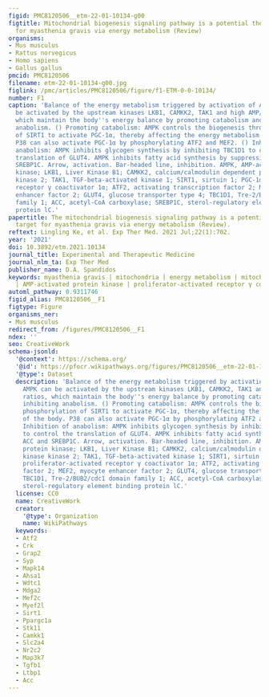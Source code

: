 ```yaml
---
figid: PMC8120506__etm-22-01-10134-g00
figtitle: Mitochondrial biogenesis signaling pathway is a potential therapeutic target
  for myasthenia gravis via energy metabolism (Review)
organisms:
- Mus musculus
- Rattus norvegicus
- Homo sapiens
- Gallus gallus
pmcid: PMC8120506
filename: etm-22-01-10134-g00.jpg
figlink: /pmc/articles/PMC8120506/figure/f1-ETM-0-0-10134/
number: F1
caption: 'Balance of the energy metabolism triggered by activation of AMPK. AMPK can
  be activated by the upstream kinases LKB1, CAMKK2, TAK1 and high AMP/ADP:ATP ratios,
  which maintain the body''s energy balance by promoting catabolism and inhibiting
  anabolism. () Promoting catabolism: AMPK controls the biogenesis through phosphorylation
  of SIRT1 to activate PGC-1α, thereby affecting the energy metabolism of the body.
  P38 can also activate PGC-1α by phosphorylating ATF2 and MEF2. () Inhibition of
  anabolism: AMPK inhibits glycogen synthesis by inhibiting TBC1D1 to control the
  translation of GLUT4. AMPK inhibits fatty acid synthesis by suppressing ACC and
  SREBP1C. Arrow, activation. Bar-headed line, inhibition. AMPK, AMP-activated protein
  kinase; LKB1, Liver Kinase B1; CAMKK2, calcium/calmodulin dependent protein kinase
  kinase 2; TAK1, TGF-beta-activated kinase 1; SIRT1, sirtuin 1; PGC-1α, proliferator-activated
  receptor γ coactivator 1α; ATF2, activating transcription factor 2; MEF2, myocyte
  enhancer factor 2; GLUT4, glucose transporter type 4; TBC1D1, Tre-2/BUB2/cdc1 domain
  family 1; ACC, acetyl-CoA carboxylase; SREBP1C, sterol-regulatory element binding
  protein lC.'
papertitle: The mitochondrial biogenesis signaling pathway is a potential therapeutic
  target for myasthenia gravis via energy metabolism (Review).
reftext: Lingling Ke, et al. Exp Ther Med. 2021 Jul;22(1):702.
year: '2021'
doi: 10.3892/etm.2021.10134
journal_title: Experimental and Therapeutic Medicine
journal_nlm_ta: Exp Ther Med
publisher_name: D.A. Spandidos
keywords: myasthenia gravis | mitochondria | energy metabolism | mitochondrial biogenesis
  | AMP-activated protein kinase | proliferator-activated receptor γ coactivator 1α
automl_pathway: 0.9311746
figid_alias: PMC8120506__F1
figtype: Figure
organisms_ner:
- Mus musculus
redirect_from: /figures/PMC8120506__F1
ndex: ''
seo: CreativeWork
schema-jsonld:
  '@context': https://schema.org/
  '@id': https://pfocr.wikipathways.org/figures/PMC8120506__etm-22-01-10134-g00.html
  '@type': Dataset
  description: 'Balance of the energy metabolism triggered by activation of AMPK.
    AMPK can be activated by the upstream kinases LKB1, CAMKK2, TAK1 and high AMP/ADP:ATP
    ratios, which maintain the body''s energy balance by promoting catabolism and
    inhibiting anabolism. () Promoting catabolism: AMPK controls the biogenesis through
    phosphorylation of SIRT1 to activate PGC-1α, thereby affecting the energy metabolism
    of the body. P38 can also activate PGC-1α by phosphorylating ATF2 and MEF2. ()
    Inhibition of anabolism: AMPK inhibits glycogen synthesis by inhibiting TBC1D1
    to control the translation of GLUT4. AMPK inhibits fatty acid synthesis by suppressing
    ACC and SREBP1C. Arrow, activation. Bar-headed line, inhibition. AMPK, AMP-activated
    protein kinase; LKB1, Liver Kinase B1; CAMKK2, calcium/calmodulin dependent protein
    kinase kinase 2; TAK1, TGF-beta-activated kinase 1; SIRT1, sirtuin 1; PGC-1α,
    proliferator-activated receptor γ coactivator 1α; ATF2, activating transcription
    factor 2; MEF2, myocyte enhancer factor 2; GLUT4, glucose transporter type 4;
    TBC1D1, Tre-2/BUB2/cdc1 domain family 1; ACC, acetyl-CoA carboxylase; SREBP1C,
    sterol-regulatory element binding protein lC.'
  license: CC0
  name: CreativeWork
  creator:
    '@type': Organization
    name: WikiPathways
  keywords:
  - Atf2
  - Crk
  - Grap2
  - Syp
  - Mapk14
  - Ahsa1
  - Wdtc1
  - Mdga2
  - Mef2c
  - Myef2l
  - Sirt1
  - Ppargc1a
  - Stk11
  - Camkk1
  - Slc2a4
  - Nr2c2
  - Map3k7
  - Tgfb1
  - Ltbp1
  - Acc
---
```


